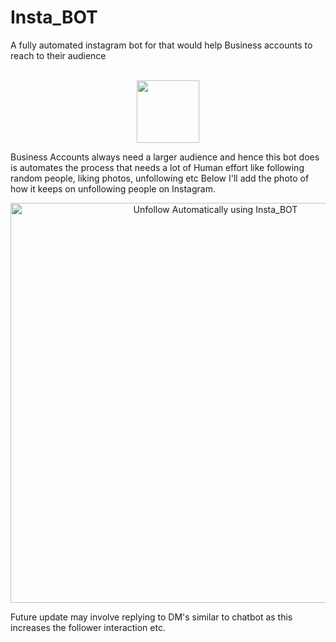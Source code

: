 # Insta_BOT
A fully automated instagram bot for  that would help Business accounts to reach to their audience

<p align="center">
<br>
  <img src="https://camo.githubusercontent.com/4cd0bf58a8cffad17820826a99facc2821a8c50d/68747470733a2f2f692e696d6775722e636f6d2f734a7a665a734c2e6a7067" width="100">
</p>

Business Accounts always need a larger audience and hence this bot does is automates the process that needs a lot of Human effort like following random people, liking photos, unfollowing  etc
Below I'll add the photo of how it keeps on unfollowing people on Instagram.

<p align="center">
<a href="http://www.youtube.com/watch?v=9vBas8LmMFI" title="Link Title"><img src="http://img.youtube.com/vi/9vBas8LmMFI/0.jpg"  width="640" alt="Unfollow Automatically using Insta_BOT" /></a>
</p>


Future  update may involve replying to DM's similar to chatbot as this increases the follower interaction etc. 
